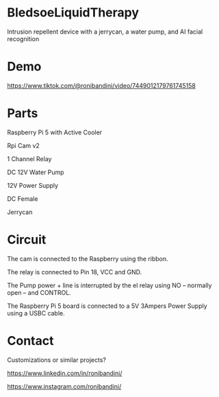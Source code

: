 # BledsoeLiquidTherapy

Intrusion repellent device with a jerrycan, a water pump, and AI facial recognition

# Demo

https://www.tiktok.com/@ronibandini/video/7449012179761745158

# Parts

Raspberry Pi 5 with Active Cooler

Rpi Cam v2

1 Channel Relay

DC 12V Water Pump

12V Power Supply

DC Female

Jerrycan

# Circuit

The cam is connected to the Raspberry using the ribbon.

The relay is connected to Pin 18, VCC and GND.

The Pump power + line is interrupted by the el relay using NO – normally open – and CONTROL.

The Raspberry Pi 5 board is connected to a 5V 3Ampers Power Supply using a USBC cable.

# Contact

Customizations or similar projects?

https://www.linkedin.com/in/ronibandini/

https://www.instagram.com/ronibandini/
